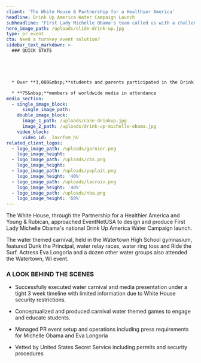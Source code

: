 ```yaml
---
client: 'The White House & Partnership for a Healthier America'
headline: Drink Up America Water Campaign Launch
subheadline: "First Lady Michelle Obama's team called us with a challenge: design & produce a water carnival to launch the Drink Up America water campaign, location undisclosed, in 3 weeks. We turned their challenge into a PR Event that Watertown, WI would never forget!"
hero_image_path: /uploads/slide-drink-up.jpg
type: pr event
cta: Need a turnkey event solution?
sidebar_text_markdown: >-
  ### QUICK STATS





  * Over **3,000&nbsp;**students and parents participated in the Drink Up event

  * **75&nbsp;**members of worldwide media in attendance
media_section:
  - single_image_block:
      single_image_path:
    double_image_block:
      image_1_path: /uploads/case-drinkup.jpg
      image_2_path: /uploads/drink-up-michelle-obama.jpg
    video_block:
      video_id: _Inxrfom_hU
related_client_logos:
  - logo_image_path: /uploads/garnier.png
    logo_image_height:
  - logo_image_path: /uploads/cbs.png
    logo_image_height:
  - logo_image_path: /uploads/yoplait.png
    logo_image_height: '40%'
  - logo_image_path: /uploads/lacroix.png
    logo_image_height: '40%'
  - logo_image_path: /uploads/nba.png
    logo_image_height: '60%'
---
```



The White House, through the Partnership for a Healthier America and Young & Rubican, approached EventNetUSA to design and produce First Lady Michelle Obama's national Drink Up America Water Campaign launch.

The water themed carnival, held in the Watertown High School gymnasium, featured Dunk the Principal, water relay races, water ring toss and Ride the Surf. Actress Eva Longoria and a dozen other water groups also attended the Watertown, WI event.

### A LOOK BEHIND THE SCENES

* Successfully executed water carnival and media presentation under a tight 3 week timeline with limited information due to White House security restrictions.

* Conceptualized and produced carnival water themed games to engage and educate students.

* Managed PR event setup and operations including press requirements for Michelle Obama and Eva Longoria

* Vetted by United States Secret Service including permits and security procedures